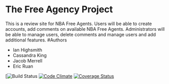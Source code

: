 # The Free Agency Project

This is a review site for NBA Free Agents. Users will be able to create accounts, add comments on available NBA Free Agents. Administrators will be able to manage users, delete comments and manage users and add additional features.
#Authors
* Ian Highsmith
* Cassandra King
* Jacob Merrell
* Eric Ruan


[![Build Status](https://codeship.com/projects/eba289e0-084f-0136-babb-6685fd843c27/status?branch=master)
[![Code Climate](https://codeclimate.com/github/cassking/the-free-agency/badges/gpa.svg)](https://codeclimate.com/github/cassking/the-free-agency)
[![Coverage Status](https://coveralls.io/repos/github/cassking/the-free-agency/badge.svg?branch=master)](https://coveralls.io/github/cassking/the-free-agency?branch=master)
